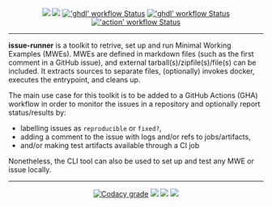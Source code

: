 <p align="center">
  <a title="Documentation" href="https://umarcor.github.io/issue-runner"><img src="https://img.shields.io/website.svg?label=umarcor.github.io%2Fissue-runner&longCache=true&style=flat-square&url=http%3A%2F%2Fumarcor.github.io%2Fissue-runner%2Findex.html"></a><!--
  -->
  <a title="godoc.org" href="https://godoc.org/github.com/umarcor/issue-runner/tool"><img src="https://img.shields.io/badge/godoc-reference-5272B4.svg?longCache=true&style=flat-square"></a><!--
  -->
  <a title="'doc' workflow Status" href="https://github.com/umarcor/issue-runner/actions?query=workflow%3Adoc"><img alt="'ghdl' workflow Status" src="https://img.shields.io/github/workflow/status/umarcor/issue-runner/doc?longCache=true&style=flat-square&label=doc"></a><!--
  -->
  <a title="'tool' workflow Status" href="https://github.com/umarcor/issue-runner/actions?query=workflow%3Atool"><img alt="'ghdl' workflow Status" src="https://img.shields.io/github/workflow/status/umarcor/issue-runner/tool?longCache=true&style=flat-square&label=tool"></a><!--
  -->
  <a title="'action' workflow Status" href="https://github.com/umarcor/issue-runner/actions?query=workflow%3Aaction"><img alt="'action' workflow Status" src="https://img.shields.io/github/workflow/status/umarcor/issue-runner/action?longCache=true&style=flat-square&label=action"></a><!--
  -->
</p>

---

**issue-runner** is a toolkit to retrive, set up and run Minimal Working Examples (MWEs). MWEs are defined in markdown files (such as the first comment in a GitHub issue), and external tarball(s)/zipfile(s)/file(s) can be included. It extracts sources to separate files, (optionally) invokes docker, executes the entrypoint, and cleans up.

The main use case for this toolkit is to be added to a GitHub Actions (GHA) workflow in order to monitor the issues in a repository and optionally report status/results by:

- labelling issues as `reproducible` or `fixed?`,
- adding a comment to the issue with logs and/or refs to jobs/artifacts,
- and/or making test artifacts available through a CI job

Nonetheless, the CLI tool can also be used to set up and test any MWE or issue locally.

---

<p align="center">
  <a title="Codacy" href="https://app.codacy.com/manual/umarcor/issue-runner/dashboard"><img alt="Codacy grade" src="https://img.shields.io/codacy/grade/66830b37677941949d500400e2c7d1c8?longCache=true&label=quality&logo=codacy&style=flat-square"></a><!--
  -->
  <a title="Go Report Card" href="https://goreportcard.com/report/github.com/umarcor/issue-runner"><img src="https://goreportcard.com/badge/github.com/umarcor/issue-runner?longCache=true&style=flat-square"></a><!--
  -->
  <a title="Dependency Status" href="https://david-dm.org/umarcor/issue-runner"><img src="https://img.shields.io/david/umarcor/issue-runner.svg?longCache=true&style=flat-square&label=deps&logo=npm"></a><!--
  -->
  <a title="DevDependency Status" href="https://david-dm.org/umarcor/issue-runner?type=dev"><img src="https://img.shields.io/david/dev/umarcor/issue-runner.svg?longCache=true&style=flat-square&label=devdeps&logo=npm"></a><!--
  -->
</p>
